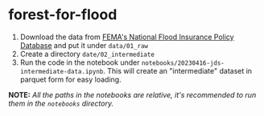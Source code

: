 # forest-for-flood

1. Download the data from [FEMA's National Flood Insurance Policy Database](https://www.kaggle.com/datasets/lynma01/femas-national-flood-insurance-policy-database) and put it under `data/01_raw`
2. Create a directory `date/02_intermediate`
3. Run the code in the notebook under `notebooks/20230416-jds-intermediate-data.ipynb`. This will create an "intermediate" dataset in parquet form for easy loading. 

**NOTE:** *All the paths in the notebooks are relative, it's recommended to run them in the `notebooks` directory.*
